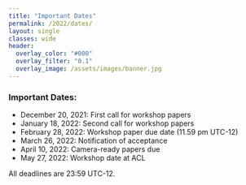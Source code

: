 ```yaml
---
title: "Important Dates"
permalink: /2022/dates/
layout: single
classes: wide
header:
  overlay_color: "#000"
  overlay_filter: "0.1"
  overlay_image: /assets/images/banner.jpg
---
```


### Important Dates:

* December 20, 2021: First call for workshop papers 
* January 18, 2022: Second call for workshop papers
* February 28, 2022: Workshop paper due date (11.59 pm UTC-12)
* March 26, 2022: Notification of acceptance 
* April 10, 2022: Camera-ready papers due 
* May 27, 2022: Workshop date at ACL

All deadlines are 23:59 UTC-12.
